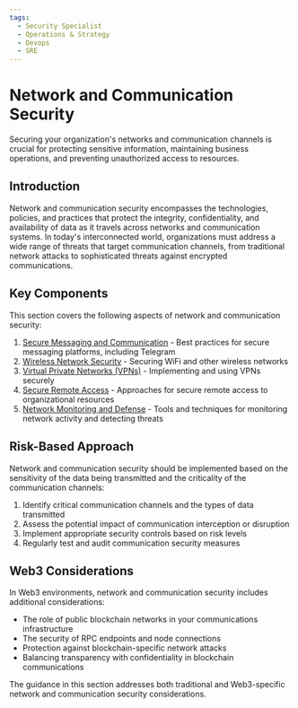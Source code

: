 ```yaml
---
tags:
  - Security Specialist
  - Operations & Strategy
  - Devops
  - SRE
---
```


# Network and Communication Security

Securing your organization's networks and communication channels is crucial for protecting sensitive information, maintaining business operations, and preventing unauthorized access to resources.

## Introduction

Network and communication security encompasses the technologies, policies, and practices that protect the integrity, confidentiality, and availability of data as it travels across networks and communication systems. In today's interconnected world, organizations must address a wide range of threats that target communication channels, from traditional network attacks to sophisticated threats against encrypted communications.

## Key Components

This section covers the following aspects of network and communication security:

1. [Secure Messaging and Communication](./telegram.md) - Best practices for secure messaging platforms, including Telegram
2. [Wireless Network Security](./wireless-security.md) - Securing WiFi and other wireless networks
3. [Virtual Private Networks (VPNs)](./vpn-security.md) - Implementing and using VPNs securely
4. [Secure Remote Access](./remote-access.md) - Approaches for secure remote access to organizational resources
5. [Network Monitoring and Defense](./network-monitoring.md) - Tools and techniques for monitoring network activity and detecting threats

## Risk-Based Approach

Network and communication security should be implemented based on the sensitivity of the data being transmitted and the criticality of the communication channels:

1. Identify critical communication channels and the types of data transmitted
2. Assess the potential impact of communication interception or disruption
3. Implement appropriate security controls based on risk levels
4. Regularly test and audit communication security measures

## Web3 Considerations

In Web3 environments, network and communication security includes additional considerations:

- The role of public blockchain networks in your communications infrastructure
- The security of RPC endpoints and node connections
- Protection against blockchain-specific network attacks
- Balancing transparency with confidentiality in blockchain communications

The guidance in this section addresses both traditional and Web3-specific network and communication security considerations. 